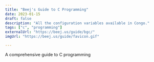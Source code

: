 ```yaml
---
title: "Beej's Guide to C Programming"
date: 2023-01-15
draft: false
description: "All the configuration variables available in Congo."
tags: ["c", "programming"]
externalUrl: "https://beej.us/guide/bgc/"
imgUrl: "https://beej.us/guide/favicon.gif"

---
```


A comprehensive guide to C programming
